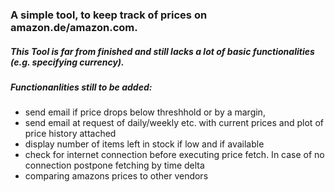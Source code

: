 ### A simple tool, to keep track of prices on amazon.de/amazon.com.

##### This Tool is far from finished and still lacks a lot of basic functionalities (e.g. specifying currency).

##### Functionanlities still to be added:
- send email if price drops below threshhold or by a margin,
- send email at request of daily/weekly etc. with current prices and plot of price history attached
- display number of items left in stock if low and if available
- check for internet connection before executing price fetch. In case of no connection postpone fetching by time delta
- comparing amazons prices to other vendors
